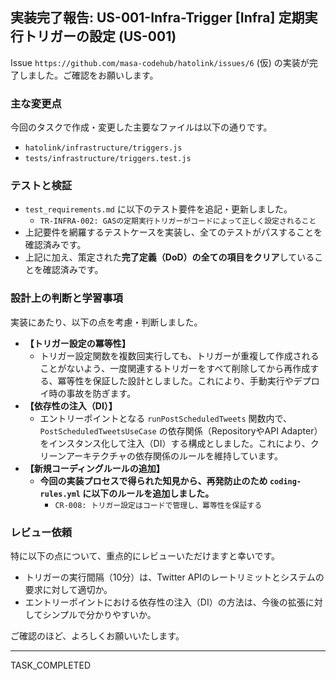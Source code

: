 ## 実装完了報告: US-001-Infra-Trigger [Infra] 定期実行トリガーの設定 (US-001)

Issue `https://github.com/masa-codehub/hatolink/issues/6` (仮) の実装が完了しました。ご確認をお願いします。

### 主な変更点

今回のタスクで作成・変更した主要なファイルは以下の通りです。

-   `hatolink/infrastructure/triggers.js`
-   `tests/infrastructure/triggers.test.js`

### テストと検証

-   `test_requirements.md` に以下のテスト要件を追記・更新しました。
    -   `TR-INFRA-002: GASの定期実行トリガーがコードによって正しく設定されること`
-   上記要件を網羅するテストケースを実装し、全てのテストがパスすることを確認済みです。
-   上記に加え、策定された**完了定義（DoD）の全ての項目をクリア**していることを確認済みです。

### 設計上の判断と学習事項

実装にあたり、以下の点を考慮・判断しました。

-   **【トリガー設定の冪等性】**
    -   トリガー設定関数を複数回実行しても、トリガーが重複して作成されることがないよう、一度関連するトリガーをすべて削除してから再作成する、冪等性を保証した設計としました。これにより、手動実行やデプロイ時の事故を防ぎます。
-   **【依存性の注入（DI）】**
    -   エントリーポイントとなる `runPostScheduledTweets` 関数内で、`PostScheduledTweetsUseCase` の依存関係（RepositoryやAPI Adapter）をインスタンス化して注入（DI）する構成としました。これにより、クリーンアーキテクチャの依存関係のルールを維持しています。
-   **【新規コーディングルールの追加】**
    -   **今回の実装プロセスで得られた知見から、再発防止のため `coding-rules.yml` に以下のルールを追加しました。**
        -   `CR-008: トリガー設定はコードで管理し、冪等性を保証する`

### レビュー依頼

特に以下の点について、重点的にレビューいただけますと幸いです。

-   トリガーの実行間隔（10分）は、Twitter APIのレートリミットとシステムの要求に対して適切か。
-   エントリーポイントにおける依存性の注入（DI）の方法は、今後の拡張に対してシンプルで分かりやすいか。

ご確認のほど、よろしくお願いいたします。

---
TASK_COMPLETED

